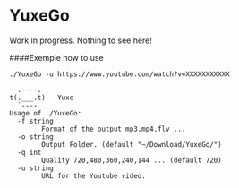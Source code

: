 YuxeGo
======

Work in progress. Nothing to see here!

####Exemple how to use

`./YuxeGo -u https://www.youtube.com/watch?v=XXXXXXXXXXX`

```
  .----.
t(.___.t) - Yuxe
  `----
Usage of ./YuxeGo:
  -f string
    	Format of the output mp3,mp4,flv ...
  -o string
    	Output Folder. (default "~/Download/YuxeGo/")
  -q int
    	Quality 720,480,360,240,144 ... (default 720)
  -u string
    	URL for the Youtube video.

```

